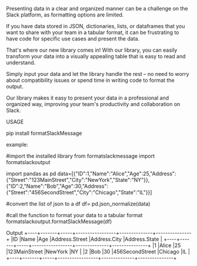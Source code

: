 Presenting data in a clear and organized manner can be a challenge on the Slack platform, as formatting options are limited. 

If you have data stored in JSON, dictionaries, lists, or dataframes that you want to share with your team in a tabular format, it can be frustrating to have code for specific use cases and present the data.

That's where our new library comes in! With our library, you can easily transform your data into a visually appealing table that is easy to read and understand. 

Simply input your data and let the library handle the rest – no need to worry about compatibility issues or spend time in writing code to format the output. 

Our library makes it easy to present your data in a professional and organized way, improving your team's productivity and collaboration on Slack.


USAGE

pip install formatSlackMessage 

example:

#import the installed library
from formatslackmessage import formatslackoutput

import pandas as pd
data=[{"ID":1,"Name":"Alice","Age":25,"Address":{"Street":"123MainStreet","City":"NewYork","State":"NY"}},{"ID":2,"Name":"Bob","Age":30,"Address":{"Street":"456SecondStreet","City":"Chicago","State":"IL"}}]

#convert the list of json to a df
df= pd.json_normalize(data)

#call the function to format your data to a tabular format
formatslackoutput.formatSlackMessage(df)

Output
+----+-------+-----+-----------------+--------------+---------------+
|ID  |Name   |Age  |Address.Street   |Address.City  |Address.State  |
+----+-------+-----+-----------------+--------------+---------------+
|1   |Alice  |25   |123MainStreet    |NewYork       |NY             |
|2   |Bob    |30   |456SecondStreet  |Chicago       |IL             |
+----+-------+-----+-----------------+--------------+---------------+
